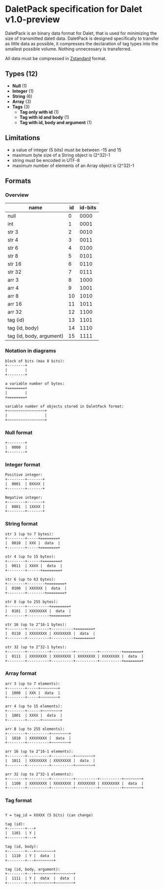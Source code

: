 # DaletPack specification for Dalet v1.0-preview

DaletPack is an binary data format for Dalet, that is used for minimizing the size of transmitted daletl data. DaletPack is designed specifically to transfer as little data as possible, it compresses the declaration of tag types into the smallest possible volume. Nothing unnecessary is transferred.

All data must be compressed in [Zstandard](https://datatracker.ietf.org/doc/html/rfc8878) format.

## Types (12)

- **Null** (1)
- **Integer** (1)
- **String** (6)
- **Array** (3)
- **Tags** (3)
  - **Tag only with id** (1)
  - **Tag with id and body** (1)
  - **Tag with id, body and argument** (1)

## Limitations

- a value of integer (5 bits) must be between -15 and 15
- maximum byte size of a String object is (2^32)-1
- string must be encoded in UTF-8
- maximum number of elements of an Array object is (2^32)-1

## Formats

### Overview

| name                     | id  | id-bits |
| ------------------------ | --- | ------- |
| null                     | 0   | 0000    |
| int                      | 1   | 0001    |
| str 3                    | 2   | 0010    |
| str 4                    | 3   | 0011    |
| str 6                    | 4   | 0100    |
| str 8                    | 5   | 0101    |
| str 16                   | 6   | 0110    |
| str 32                   | 7   | 0111    |
| arr 3                    | 8   | 1000    |
| arr 4                    | 9   | 1001    |
| arr 8                    | 10  | 1010    |
| arr 16                   | 11  | 1011    |
| arr 32                   | 12  | 1100    |
| tag (id)                 | 13  | 1101    |
| tag (id, body)           | 14  | 1110    |
| tag (id, body, argument) | 15  | 1111    |

### Notation in diagrams

```txt
block of bits (max 8 bits):
+--------+
|        |
+--------+

a variable number of bytes:
+========+
|        |
+========+

variable number of objects stored in DaletPack format:
+~~~~~~~~~~~~~~~~~+
|                 |
+~~~~~~~~~~~~~~~~~+
```

### Null format

```txt
+--------+
|  0000  |
+--------+
```

### Integer format

```txt
Positive integer:
+--------+-------+
|  0001  | 0XXXX |
+--------+-------+

Negative integer:
+--------+-------+
|  0001  | 1XXXX |
+--------+-------+
```

### String format

```txt
str 3 (up to 7 bytes):
+--------+-----+========+
|  0010  | XXX |  data  |
+--------+-----+========+

str 4 (up to 15 bytes):
+--------+------+========+
|  0011  | XXXX |  data  |
+--------+------+========+

str 6 (up to 63 bytes):
+--------+--------+========+
|  0100  | XXXXXX |  data  |
+--------+--------+========+

str 8 (up to 255 bytes):
+--------+----------+========+
|  0101  | XXXXXXXX |  data  |
+--------+----------+========+

str 16 (up to 2^16-1 bytes):
+--------+----------+----------+========+
|  0110  | XXXXXXXX | XXXXXXXX |  data  |
+--------+----------+----------+========+

str 32 (up to 2^32-1 bytes):
+--------+----------+----------+----------+----------+========+
|  0111  | XXXXXXXX | XXXXXXXX | XXXXXXXX | XXXXXXXX |  data  |
+--------+----------+----------+----------+----------+========+
```

### Array format

```txt
arr 3 (up to 7 elements):
+--------+-----+~~~~~~~~+
|  1000  | XXX |  data  |
+--------+-----+~~~~~~~~+

arr 4 (up to 15 elements):
+--------+------+~~~~~~~~+
|  1001  | XXXX |  data  |
+--------+------+~~~~~~~~+

arr 8 (up to 255 elements):
+--------+----------+~~~~~~~~+
|  1010  | XXXXXXXX |  data  |
+--------+----------+~~~~~~~~+

arr 16 (up to 2^16-1 elements):
+--------+----------+----------+~~~~~~~~+
|  1011  | XXXXXXXX | XXXXXXXX |  data  |
+--------+----------+----------+~~~~~~~~+

arr 32 (up to 2^32-1 elements):
+--------+----------+----------+----------+----------+~~~~~~~~+
|  1100  | XXXXXXXX | XXXXXXXX | XXXXXXXX | XXXXXXXX |  data  |
+--------+----------+----------+----------+----------+~~~~~~~~+
```

### Tag format

```txt

Y = tag_id = XXXXX (5 bits) (can change)

tag (id):
+--------+---+
|  1101  | Y |
+--------+---+

tag (id, body):
+--------+---+~~~~~~~~+
|  1110  | Y |  data  |
+--------+---+~~~~~~~~+

tag (id, body, argument):
+--------+---+~~~~~~~~+~~~~~~~~+
|  1111  | Y |  data  |  data  |
+--------+---+~~~~~~~~+~~~~~~~~+
```
